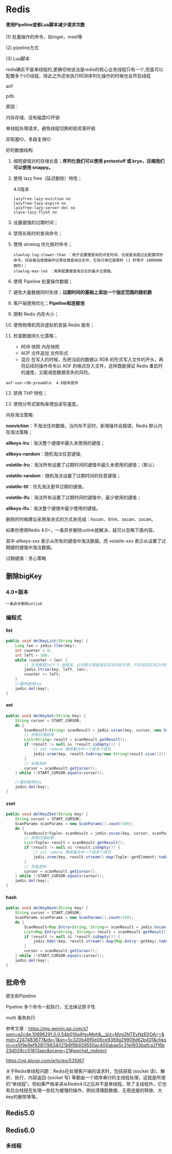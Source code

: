 # Redis

#### 使用Pipeline或者Lua脚本减少请求次数

(1) 批量操作的命令，如mget，mset等

 (2) pipeline方式 

(3) Lua脚本



redis确实不是单线程的,更确切地说法是redis的核心业务线程只有一个,但是可以配置多个I/O线程，除此之外还有执行RDB序列化操作的时候也会开启线程





aof

pdb





原因：

内存存储，没有磁盘IO开销

单线程处理请求，避免线程切换和锁资源开销

非阻塞IO，多路复用IO

好的数据结构



1. 缩短键值对的存储长度；**序列化我们可以使用 protostuff 或 kryo，压缩我们可以使用 snappy。**

2. 使用 lazy free（延迟删除）特性；

   4.0版本

   ```
   lazyfree-lazy-eviction no
   lazyfree-lazy-expire no
   lazyfree-lazy-server-del no
   slave-lazy-flush no
   ```

   

3. 设置键值的过期时间；

4. 禁用长耗时的查询命令；

5. 使用 slowlog 优化耗时命令；

   ```
   slowlog-log-slower-than ：用于设置慢查询的评定时间，也就是说超过此配置项的命令，将会被当成慢操作记录在慢查询日志中，它执行单位是微秒 (1 秒等于 1000000 微秒)；
   slowlog-max-len ：用来配置慢查询日志的最大记录数。
   ```

6. 使用 Pipeline 批量操作数据；

7. 避免大量数据同时失效；**过期时间的基础上添加一个指定范围的随机数**

8. 客户端使用优化；**Pipeline和连接池**

9. 限制 Redis 内存大小；

10. 使用物理机而非虚拟机安装 Redis 服务；

11. 检查数据持久化策略；
    - RDB 快照 内存快照
    - AOF 文件追加 文件形式
    - 混合 在写入的时候，先把当前的数据以 RDB 的形式写入文件的开头，再将后续的操作命令以 AOF 的格式存入文件，这样既能保证 Redis 重启时的速度，又能减低数据丢失的风险。

```
aof-use-rdb-preamble  4.0版本提供
```

12. 禁用 THP 特性；

13. 使用分布式架构来增加读写速度。





内存淘汰策略:

**noeviction**：不淘汰任何数据，当内存不足时，新增操作会报错，Redis 默认内存淘汰策略；

**allkeys-lru**：淘汰整个键值中最久未使用的键值；

**allkeys-random**：随机淘汰任意键值;

**volatile-lru**：淘汰所有设置了过期时间的键值中最久未使用的键值；（默认）

**volatile-random**：随机淘汰设置了过期时间的任意键值；

**volatile-ttl**：优先淘汰更早过期的键值。

**volatile-lfu**：淘汰所有设置了过期时间的键值中，最少使用的键值；

**allkeys-lfu**：淘汰整个键值中最少使用的键值。



删除的时候建议采用渐进式的方式来完成：hscan、ltrim、sscan、zscan。

如果你使用Redis 4.0+，一条异步删除unlink就解决，就可以忽略下面内容。



其中 allkeys-xxx 表示从所有的键值中淘汰数据，而 volatile-xxx 表示从设置了过期键的键值中淘汰数据。

过期键值：贪心策略



## 删除bigKey

### 4.0+版本

```
一条异步删除unlink
```



### 编程式

#### list

```java
public void delKeyList(String key) {
    Long len = jedis.llen(key);
    int counter = 0;
    int left = 100;
    while (counter < len) {
        // 左侧截取left个 就是说，让列表只保留指定区间内的元素，不在指定区间之内的元素都将被删除。
        jedis.ltrim(key, left, len);
        counter += left;
    }
    //最终删除key
    jedis.del(key);
}
```



#### set

```java
public void delKeySet(String key) {
    String cursor = START_CURSOR;
    do {
        ScanResult<String> scanResult = jedis.sscan(key, cursor, new ScanParams().count(100));
        // 获取扫描结果
        List<String> result = scanResult.getResult();
        if (result != null && !result.isEmpty()) {
            // set remove 移除集合中一个或多个成员
            jedis.srem(key, result.toArray(new String[result.size()]));
        }
        // 获取游标
        cursor = scanResult.getCursor();
    } while (!START_CURSOR.equals(cursor));

    //最终删除key
    jedis.del(key);
}
```



#### zset

```java
public void delKeyZSet(String key) {
    String cursor = START_CURSOR;
    ScanParams scanParams = new ScanParams().count(100);
    do {
        ScanResult<Tuple> scanResult = jedis.zscan(key, cursor, scanParams);
        // 获取扫描结果
        List<Tuple> result = scanResult.getResult();
        if (result != null && !result.isEmpty()) {
            // zst remove 移除集合中一个或多个成员
            jedis.zrem(key, result.stream().map(Tuple::getElement).toArray(String[]::new));
        }
        // 获取游标
        cursor = scanResult.getCursor();
    } while (!START_CURSOR.equals(cursor));
    jedis.del(key);
}
```



#### hash

```java
public void delKeyHash(String key) {
    String cursor = START_CURSOR;
    ScanParams scanParams = new ScanParams().count(100);
    do {
        ScanResult<Map.Entry<String, String>> scanResult = jedis.hscan(key, cursor, scanParams);
        List<Map.Entry<String, String>> result = scanResult.getResult();
        if (result != null && !result.isEmpty()) {
            jedis.hdel(key, result.stream().map(Map.Entry::getKey).toArray(String[]::new));
        }
        cursor = scanResult.getCursor();
    } while (!START_CURSOR.equals(cursor));
    jedis.del(key);
}
```



## 批命令

原生和Pipeline



Pipeline 多个命令一起执行，无法保证原子性

multi 事务执行

参考文章：https://mp.weixin.qq.com/s?spm=a2c4e.10696291.0.0.54b019a4fgyMeh&__biz=Mzg2NTEyNzE0OA==&mid=2247483677&idx=1&sn=5c320b46f0e06ce9369a29909d62b401&chksm=ce5f9e9ef928178834021b6f9b939550ac400abae5c31e1933bafca2f16b23d028cc51813aec&scene=21#wechat_redirect

https://yq.aliyun.com/articles/531067


关于Redis单线程问题：Redis在处理客户端的请求时，包括获取 (socket 读)、解析、执行、内容返回 (socket 写) 等都由一个顺序串行的主线程处理，这就是所谓的“单线程”。但如果严格来讲从Redis4.0之后并不是单线程，除了主线程外，它也有后台线程在处理一些较为缓慢的操作，例如清理脏数据、无用连接的释放、大key的删除等等。

## Redis5.0



## Redis6.0

### 多线程
